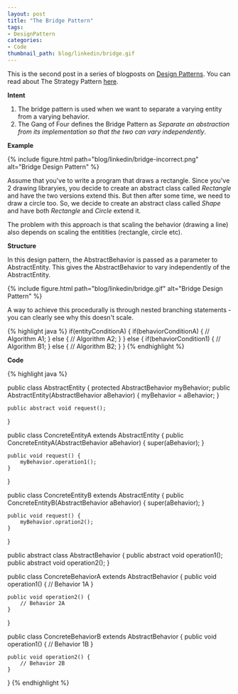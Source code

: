 ```yaml
---
layout: post
title: "The Bridge Pattern"
tags:
- DesignPattern
categories:
- Code
thumbnail_path: blog/linkedin/bridge.gif
---
```


This is the second post in a series of blogposts on [Design Patterns](https://en.wikipedia.org/wiki/Software_design_pattern). You can read about The Strategy Pattern [here](http://kaushik88.github.io/blog/2015/08/18/the-strategy-pattern/).

**Intent**

1. The bridge pattern is used when we want to separate a varying entity from a varying behavior.
2. The Gang of Four defines the Bridge Pattern as *Separate an abstraction from its implementation so that the two can vary independently*.

**Example**

{% include figure.html path="blog/linkedin/bridge-incorrect.png" alt="Bridge Design Pattern" %}

Assume that you've to write a program that draws a rectangle. Since you've 2 drawing libraryies, you decide to create an abstract class called *Rectangle* and have the two versions extend this. But then after some time, we need to draw a circle too. So, we decide to create an abstract class called *Shape* and have both *Rectangle* and *Circle* extend it.

The problem with this approach is that scaling the behavior (drawing a line) also depends on scaling the entitities (rectangle, circle etc).

**Structure**

In this design pattern, the AbstractBehavior is passed as a parameter to AbstractEntity. This gives the AbstractBehavior to vary independently of the AbstractEntity.

{% include figure.html path="blog/linkedin/bridge.gif" alt="Bridge Design Pattern" %}


A way to achieve this procedurally is through nested branching statements - you can clearly see why this doesn't scale.

{% highlight java %}
if(entityConditionA) {
	if(behaviorConditionA) {
		// Algorithm A1;
	} else {
		// Algorithm A2;
	}
} else {
	if(behaviorCondition1) {
		// Algorithm B1;
	} else {
		// Algorithm B2;
	}
}
{% endhighlight %}


**Code**

{% highlight java %}

public class AbstractEntity {
	protected AbstractBehavior myBehavior;
	public AbstractEntity(AbstractBehavior aBehavior) {
		myBehavior = aBehavior;
	}

	public abstract void request();
}

public class ConcreteEntityA extends AbstractEntity {
	public ConcreteEntityA(AbstractBehavior aBehavior) {
		super(aBehavior);
	}

	public void request() {
		myBehavior.operation1();
	}
}

public class ConcreteEntityB extends AbstractEntity {
	public ConcreteEntityB(AbstractBehavior aBehavior) {
		super(aBehavior);
	}

	public void request() {
		myBehavior.opration2();
	}
}

public abstract class AbstractBehavior {
	public abstract void operation1();
	public abstract void operation2();
}

public class ConcreteBehaviorA extends AbstractBehavior {
	public void operation1() {
		// Behavior 1A
	}

	public void operation2() {
		// Behavior 2A
	}
}

public class ConcreteBehaviorB extends AbstractBehavior {
	public void operation1() {
		// Behavior 1B
	}

	public void operation2() {
		// Behavior 2B
	}
}
{% endhighlight %}